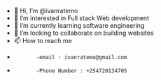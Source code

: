 - 👋 Hi, I’m @ivanratemo
- 👀 I’m interested in Full stack Web development
- 🌱 I’m currently learning software engineering
- 💞️ I’m looking to collaborate on building websites
- 📫 How to reach me 
-            -email : ivanratemo@gmail.com
-            -Phone Number : +254720134705

<!---
ivanratemo/ivanratemo is a ✨ special ✨ repository because its `README.md` (this file) appears on your GitHub profile.
You can click the Preview link to take a look at your changes.
--->
